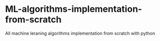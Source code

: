 # ML-algorithms-implementation-from-scratch
All machine leraning algorithms implementation from scratch with python 
